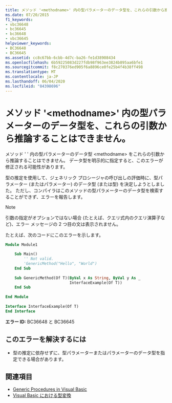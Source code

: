 ```yaml
---
title: メソッド '<methodname>' 内の型パラメーターのデータ型を、これらの引数から推論することはできません。
ms.date: 07/20/2015
f1_keywords:
- vbc36648
- bc36645
- bc36648
- vbc36645
helpviewer_keywords:
- BC36648
- BC36645
ms.assetid: cc8c67bb-6cbb-4d7c-ba26-fe1d38908434
ms.openlocfilehash: 6b59225083d227fdb98f963ee3824b895aa6bfe1
ms.sourcegitcommit: f8c270376ed905f6a8896ce0fe25b4f4b38ff498
ms.translationtype: MT
ms.contentlocale: ja-JP
ms.lasthandoff: 06/04/2020
ms.locfileid: "84398696"
---
```

# <a name="data-types-of-the-type-parameters-in-method-methodname-cannot-be-inferred-from-these-arguments"></a>メソッド '\<methodname>' 内の型パラメーターのデータ型を、これらの引数から推論することはできません。
メソッド ' ' 内の型パラメーターのデータ型 \<methodname> をこれらの引数から推論することはできません。 データ型を明示的に指定すると、このエラーが修正される可能性があります。  
  
 型の推定を使用して、ジェネリック プロシージャの呼び出しの評価時に、型パラメーター (またはパラメーター) のデータ型 (または型) を決定しようとしました。 ただし、コンパイラはこのメソッドの型パラメーターのデータ型を検索することができず、エラーを報告します。  
  
> [!NOTE]
> 引数の指定がオプションではない場合 (たとえば、クエリ式内のクエリ演算子など)、エラー メッセージの 2 つ目の文は表示されません。  
  
 たとえば、次のコードにこのエラーを示します。  
  
```vb  
Module Module1  
  
    Sub Main()  
        '' Not valid.  
        'GenericMethod("Hello", "World")  
    End Sub  
  
    Sub GenericMethod(Of T)(ByVal x As String, ByVal y As _  
                            InterfaceExample(Of T))  
    End Sub  
  
End Module  
  
Interface InterfaceExample(Of T)  
End Interface  
```  
  
 **エラー ID:** BC36648 と BC36645  
  
## <a name="to-correct-this-error"></a>このエラーを解決するには  
  
- 型の推定に依存せずに、型パラメーターまたはパラメーターのデータ型を指定できる場合があります。  
  
## <a name="see-also"></a>関連項目

- [Generic Procedures in Visual Basic](../programming-guide/language-features/data-types/generic-procedures.md)
- [Visual Basic における型変換](../programming-guide/language-features/data-types/type-conversions.md)
